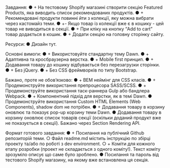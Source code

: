 Завдання:
● + На тестовому Shopify магазині створити секцію Featured Products, яка виводить
список рекомендованих продуктів.
● + Рекомендовані продукти повинні йти з колекції, яку можна вибрати через
кастомайз теми.
● +- Якщо товар із колекції вже є в кошику - цей товар не виводиться в секції.
● + При кліку на кнопку “Add to cart” товар додається в кошик.
● + Додати секцію на головну сторінку сайту.

Ресурси:
● Дизайн тут.

Основні вимоги:
● + Використовуйте стандартну тему Dawn.
● + Адаптивна та кросбраузерна верстка.
● + Mobile first принцип.
● + Додавання товару до кошику відбувається без перезагрузки сторінки.
● + Без jQuery.
● + Без CSS фреймворків по типу Bootstrap.

Бажано, проте не обов’язково:
● + BEM неймінг для CSS класів.
● + Продемонструйте використання препроцесора SASS/SCSS.
● + Продемонструйте використання таск-раннера Gulp або бандлера Webpack.
● + Компонентний підхід для верстки, як в темі Dawn.
● Продемонструйте використання Custom HTML Elements (Web Components),
shadow dom не потрібен.
● + Додавання товару в корзину оновлює та показує pop-up корзину теми Dawn.
● Додавання товару в корзину оновлює список товарів секції (оскільки доданий
продукт вже не показується в секції). Бажано через Section Rendering API.

Формат готового завдання:
● + Посилання на публічний Github репозиторій теми.
○ Файл readme.md містить інструкцію по збірці проекту та/або по роботі з
dev environment.
○ + Коміти для кожного етапу розробки (проект не складається з одного
коміту!). Текст коміту зрозуміло описує що саме було зроблено.
● Посилання та пароль від тестового Shopify магазину, на якому вже встановлена
ця секція.
